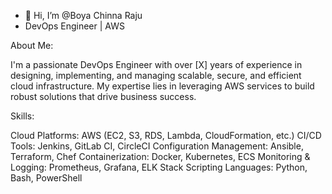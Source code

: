 - 👋 Hi, I’m @Boya Chinna Raju
- DevOps Engineer | AWS
  
About Me:

I'm a passionate DevOps Engineer with over [X] years of experience in designing, implementing, and managing scalable, secure, and efficient cloud infrastructure. My expertise lies in leveraging AWS services to build robust solutions that drive business success.

Skills:

Cloud Platforms: AWS (EC2, S3, RDS, Lambda, CloudFormation, etc.)
CI/CD Tools: Jenkins, GitLab CI, CircleCI
Configuration Management: Ansible, Terraform, Chef
Containerization: Docker, Kubernetes, ECS
Monitoring & Logging: Prometheus, Grafana, ELK Stack
Scripting Languages: Python, Bash, PowerShell


<!---
Raju9347/Raju9347 is a ✨ special ✨ repository because its `README.md` (this file) appears on your GitHub profile.
You can click the Preview link to take a look at your changes.
--->
